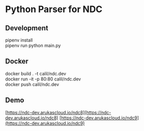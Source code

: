 # Python Parser for NDC

## Development

pipenv install  
pipenv run python main.py

## Docker

docker build . -t calil/ndc.dev  
docker run -it -p 80:80 calil/ndc.dev  
docker push calil/ndc.dev

## Demo

[https://ndc-dev.arukascloud.io/ndc8](https://ndc-dev.arukascloud.io/ndc8)
[https://ndc-dev.arukascloud.io/ndc9](https://ndc-dev.arukascloud.io/ndc9)